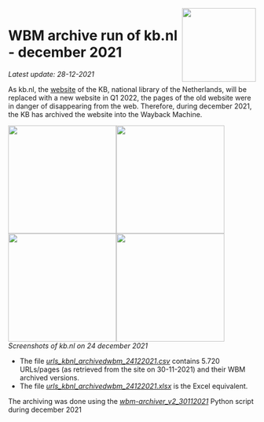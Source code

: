 <image src="https://upload.wikimedia.org/wikipedia/commons/thumb/1/17/Logo_Koninklijke_Bibliotheek_wordmark.svg/150px-Logo_Koninklijke_Bibliotheek_wordmark.svg.png" width="150" align="right"/>

# WBM archive run of kb.nl - december 2021
*Latest update: 28-12-2021*

As kb.nl, the [website](https://www.kb.nl) of the KB, national library of the Netherlands, will be replaced with a new website in Q1 2022, the pages of the old website were in danger of disappearing from the web. Therefore, during december 2021, the KB has archived the website into the Wayback Machine. 

<kbd><image src="images/kbnl_homepage_28122021.png" width="220"/></kbd><kbd><image src="images/kbnl_newspage_28122021.png" width="220"/></kbd><kbd><image src="images/kbnl_themepage_28122021.png" width="220"/></kbd><kbd><image src="images/kbnl_organisationpage_28122021.png" width="220"/></kbd>
<br clear="all"/>
*Screenshots of kb.nl on 24 december 2021*

* The file *[urls_kbnl_archivedwbm_24122021.csv](urls_kbnl_archivedwbm_24122021.csv)* contains 5.720 URLs/pages (as retrieved from the site on 30-11-2021) and their WBM archived versions.
* The file *[urls_kbnl_archivedwbm_24122021.xlsx](urls_kbnl_archivedwbm_24122021.xlsx)* is the Excel equivalent.

The archiving was done using the *[wbm-archiver_v2_30112021](../../wbm-archiver_v2_30112021)* Python script during december 2021
